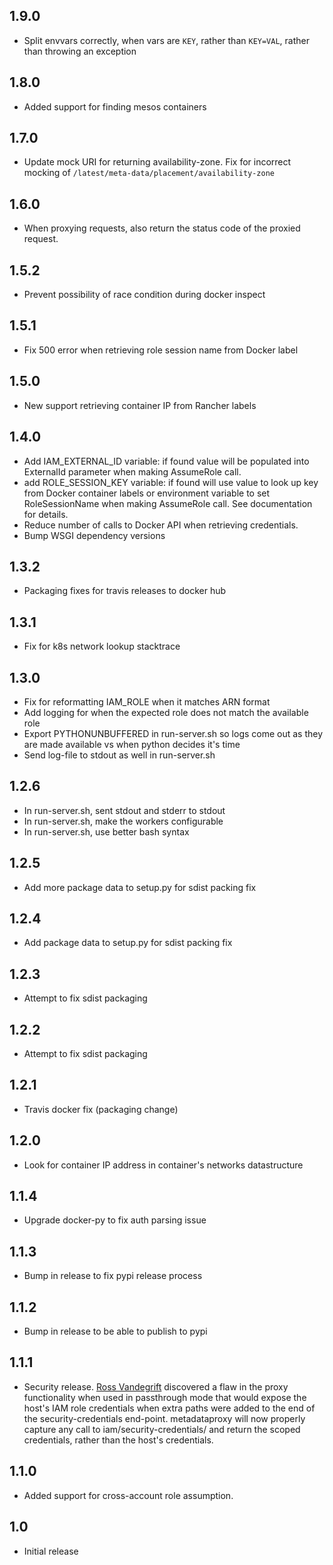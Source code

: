 ## 1.9.0

* Split envvars correctly, when vars are `KEY`, rather than `KEY=VAL`, rather than throwing an exception

## 1.8.0

* Added support for finding mesos containers

## 1.7.0

* Update mock URI for returning availability-zone. Fix for incorrect mocking of ``/latest/meta-data/placement/availability-zone``

## 1.6.0

* When proxying requests, also return the status code of the proxied request.

## 1.5.2

* Prevent possibility of race condition during docker inspect

## 1.5.1

* Fix 500 error when retrieving role session name from Docker label

## 1.5.0

* New support retrieving container IP from Rancher labels

## 1.4.0

* Add IAM\_EXTERNAL\_ID variable: if found value will be populated into ExternalId parameter when making AssumeRole call.
* add ROLE\_SESSION\_KEY variable: if found will use value to look up key from Docker container labels or environment variable to set RoleSessionName when making AssumeRole call. See documentation for details.
* Reduce number of calls to Docker API when retrieving credentials.
* Bump WSGI dependency versions

## 1.3.2

* Packaging fixes for travis releases to docker hub

## 1.3.1

* Fix for k8s network lookup stacktrace

## 1.3.0

* Fix for reformatting IAM\_ROLE when it matches ARN format
* Add logging for when the expected role does not match the available role
* Export PYTHONUNBUFFERED in run-server.sh so logs come out as they are made available vs when python decides it's time
* Send log-file to stdout as well in run-server.sh

## 1.2.6

* In run-server.sh, sent stdout and stderr to stdout
* In run-server.sh, make the workers configurable
* In run-server.sh, use better bash syntax

## 1.2.5

* Add more package data to setup.py for sdist packing fix

## 1.2.4

* Add package data to setup.py for sdist packing fix

## 1.2.3

* Attempt to fix sdist packaging

## 1.2.2

* Attempt to fix sdist packaging

## 1.2.1

* Travis docker fix (packaging change)

## 1.2.0

* Look for container IP address in container's networks datastructure

## 1.1.4

* Upgrade docker-py to fix auth parsing issue

## 1.1.3

* Bump in release to fix pypi release process

## 1.1.2

* Bump in release to be able to publish to pypi

## 1.1.1

* Security release. [Ross Vandegrift](https://github.com/rvandegrift/) discovered a flaw in the proxy functionality when used in passthrough mode that would expose the host's IAM role credentials when extra paths were added to the end of the security-credentials end-point. metadataproxy will now properly capture any call to iam/security-credentials/<role> and return the scoped credentials, rather than the host's credentials.

## 1.1.0

* Added support for cross-account role assumption.

## 1.0

* Initial release
